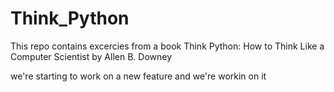 # Think_Python
This repo contains excercies from a book
Think Python: How to Think Like a Computer Scientist by Allen B. Downey

we're starting to work on a new feature
and we're workin on it
